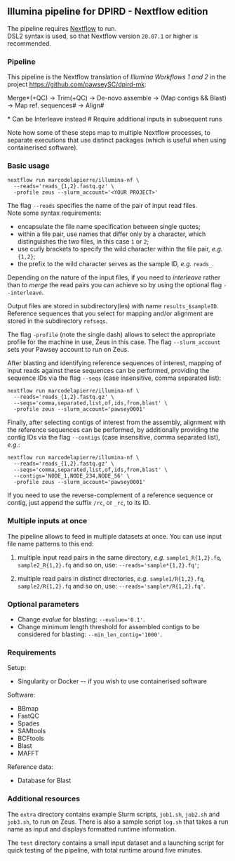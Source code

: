 ## Illumina pipeline for DPIRD - Nextflow edition

The pipeline requires [Nextflow](https://github.com/nextflow-io/nextflow) to run.  
DSL2 syntax is used, so that Nextflow version `20.07.1` or higher is recommended.


### Pipeline

This pipeline is the Nextflow translation of *Illumina Workflows 1 and 2* in the project https://github.com/pawseySC/dpird-mk:  

Merge\*(+QC) -> Trim(+QC) -> De-novo assemble -> (Map contigs && Blast) -> Map ref. sequences\# -> Align\#

\* Can be Interleave instead
\# Require additional inputs in subsequent runs

Note how some of these steps map to multiple Nextflow processes, to separate executions that use distinct packages (which is useful when using containerised software).


### Basic usage

```
nextflow run marcodelapierre/illumina-nf \
  --reads='reads_{1,2}.fastq.gz' \
  -profile zeus --slurm_account='<YOUR PROJECT>'
```

The flag `--reads` specifies the name of the pair of input read files.  
Note some syntax requirements:
- encapsulate the file name specification between single quotes;
- within a file pair, use names that differ only by a character, which distinguishes the two files, in this case `1` or `2`;
- use curly brackets to specify the wild character within the file pair, *e.g.* `{1,2}`;
- the prefix to the wild character serves as the sample ID, *e.g.* `reads_`.

Depending on the nature of the input files, if you need to *interleave* rather than to *merge* the read pairs you can achieve so by using the optional flag `--interleave`.

Output files are stored in subdirectory(ies) with name `results_$sampleID`.  Reference sequences that you select for mapping and/or alignment are stored in the subdirectory `refseqs`.

The flag `-profile` (note the single dash) allows to select the appropriate profile for the machine in use, Zeus in this case.  The flag `--slurm_account` sets your Pawsey account to run on Zeus.  

After blasting and identifying reference sequences of interest, mapping of input reads against these sequences can be performed, providing the sequence IDs via the flag `--seqs` (case insensitive, comma separated list):

```
nextflow run marcodelapierre/illumina-nf \
  --reads='reads_{1,2}.fastq.gz' \
  --seqs='comma,separated,list,of,ids,from,blast' \
  -profile zeus --slurm_account='pawsey0001'
```

Finally, after selecting contigs of interest from the assembly, alignment with the reference sequences can be performed, by additionally providing the contig IDs via the flag `--contigs` (case insensitive, comma separated list), *e.g.*:

```
nextflow run marcodelapierre/illumina-nf \
  --reads='reads_{1,2}.fastq.gz' \
  --seqs='comma,separated,list,of,ids,from,blast' \
  --contigs='NODE_1,NODE_234,NODE_56' \
  -profile zeus --slurm_account='pawsey0001'
```

If you need to use the reverse-complement of a reference sequence or contig, just append the suffix `/rc`, or `_rc`, to its ID.


### Multiple inputs at once

The pipeline allows to feed in multiple datasets at once.  You can use input file name patterns to this end:

1. multiple input read pairs in the same directory, *e.g.* `sample1_R{1,2}.fq`, `sample2_R{1,2}.fq` and so on, use: `--reads='sample*{1,2}.fq'`;

2. multiple read pairs in distinct directories, *e.g.* `sample1/R{1,2}.fq`, `sample2/R{1,2}.fq` and so on, use: `--reads='sample*/R{1,2}.fq'`.


### Optional parameters

* Change *evalue* for blasting: `--evalue='0.1'`.
* Change minimum length threshold for assembled contigs to be considered for blasting: `--min_len_contig='1000'`.


### Requirements

Setup:
* Singularity or Docker -- if you wish to use containerised software

Software:
* BBmap
* FastQC
* Spades
* SAMtools
* BCFtools
* Blast
* MAFFT

Reference data:
* Database for Blast


### Additional resources

The `extra` directory contains example Slurm scripts, `job1.sh`,  `job2.sh` and `job3.sh`, to run on Zeus.  There is also a sample script `log.sh` that takes a run name as input and displays formatted runtime information.

The `test` directory contains a small input dataset and a launching script for quick testing of the pipeline, with total runtime around five minutes.


